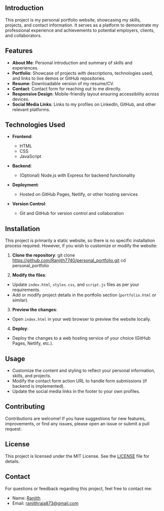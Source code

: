 ## Introduction

This project is my personal portfolio website, showcasing my skills, projects, and contact information. It serves as a platform to demonstrate my professional experience and achievements to potential employers, clients, and collaborators.

## Features

- **About Me**: Personal introduction and summary of skills and experiences.
- **Portfolio**: Showcase of projects with descriptions, technologies used, and links to live demos or GitHub repositories.
- **Resume**: Downloadable version of my resume/CV.
- **Contact**: Contact form for reaching out to me directly.
- **Responsive Design**: Mobile-friendly layout ensuring accessibility across devices.
- **Social Media Links**: Links to my profiles on LinkedIn, GitHub, and other relevant platforms.

## Technologies Used

- **Frontend**:
  - HTML
  - CSS
  - JavaScript
  
- **Backend**:
  - (Optional) Node.js with Express for backend functionality
  
- **Deployment**:
  - Hosted on GitHub Pages, Netlify, or other hosting services
  
- **Version Control**:
  - Git and GitHub for version control and collaboration

## Installation

This project is primarily a static website, so there is no specific installation process required. However, if you wish to customize or modify the website:

1. **Clone the repository**:
   git clone https://github.com/Ranjith7740/personal_portfolio.git
cd personal_portfolio

2. **Modify the files**:
- Update `index.html`, `styles.css`, and `script.js` files as per your requirements.
- Add or modify project details in the portfolio section (`portfolio.html` or similar).

3. **Preview the changes**:
- Open `index.html` in your web browser to preview the website locally.

4. **Deploy**:
- Deploy the changes to a web hosting service of your choice (GitHub Pages, Netlify, etc.).

## Usage

- Customize the content and styling to reflect your personal information, skills, and projects.
- Modify the contact form action URL to handle form submissions (if backend is implemented).
- Update the social media links in the footer to your own profiles.

## Contributing

Contributions are welcome! If you have suggestions for new features, improvements, or find any issues, please open an issue or submit a pull request.

## License

This project is licensed under the MIT License. See the [LICENSE](LICENSE) file for details.

## Contact

For questions or feedback regarding this project, feel free to contact me:

- Name: [Ranjith](https://github.com/Ranjith7740)
- Email: ranjithraja873@gmail.com


